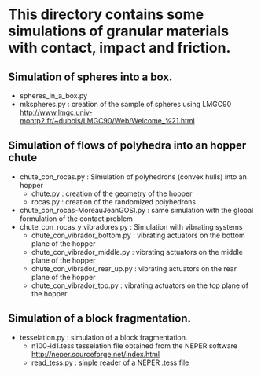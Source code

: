 # This directory contains some simulations of granular materials with contact, impact and friction.


## Simulation of spheres into a box.
+ spheres_in_a_box.py
+ mkspheres.py : creation of the sample of spheres using LMGC90
http://www.lmgc.univ-montp2.fr/~dubois/LMGC90/Web/Welcome_%21.html




## Simulation of flows of polyhedra into an hopper chute

+ chute_con_rocas.py : Simulation of polyhedrons (convex hulls) into an hopper
  + chute.py : creation of the geometry of the hopper
  + rocas.py : creation of the randomized polyhedrons
+ chute_con_rocas-MoreauJeanGOSI.py : same simulation with the global formulation of the contact problem
+ chute_con_rocas_y_vibradores.py : Simulation with vibrating systems
  + chute_con_vibrador_bottom.py :  vibrating actuators  on the bottom plane of the hopper
  + chute_con_vibrador_middle.py :  vibrating actuators  on the middle plane of the hopper
  + chute_con_vibrador_rear_up.py :  vibrating actuators  on the rear plane of the hopper
  + chute_con_vibrador_top.py : vibrating actuators  on the top plane of the hopper

## Simulation of  a block fragmentation.
+ tesselation.py : simulation of a block fragmentation.
  + n100-id1.tess tesselation file obtained from the NEPER software
	http://neper.sourceforge.net/index.html
  + read_tess.py :  sinple reader of a NEPER .tess file
